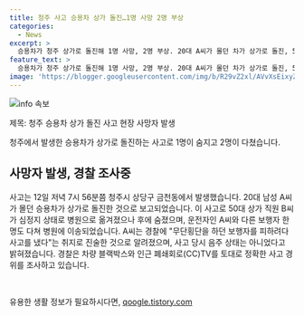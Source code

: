 ```yaml
---
title: 청주 사고 승용차 상가 돌진…1명 사망 2명 부상
categories:
  - News
excerpt: >
  승용차가 청주 상가로 돌진해 1명 사망, 2명 부상. 20대 A씨가 몰던 차가 상가로 돌진, 50대 B씨가 사망. A씨와 보행자 1명 부상. A씨는 보행자를 피하려다 사고를 냈다고 주장. 경찰은 블랙박스와 CCTV 자료로 사고 경위 조사 중.
feature_text: >
  승용차가 청주 상가로 돌진해 1명 사망, 2명 부상. 20대 A씨가 몰던 차가 상가로 돌진, 50대 B씨가 사망. A씨와 보행자 1명 부상. A씨는 보행자를 피하려다 사고를 냈다고 주장. 경찰은 블랙박스와 CCTV 자료로 사고 경위 조사 중.
image: 'https://blogger.googleusercontent.com/img/b/R29vZ2xl/AVvXsEixyZcFfHzMRdzZMjFBmAUKJYCLCGyLL1o632UiGVXcaFdKo_bkvkuCioo0uUKlGfBVcT3P84aROyZIXSBEx3Aw5nCQ3pTgDom1WDC4m8eifvWiAmWEEVb4x6G_l8C0QH225ldMjyaFvpxGEBGNO37VmDTDMHGhJPq73UglMfDca1-0aw/s1600/blogspot.png'
---
```


<p><img src="https://blogger.googleusercontent.com/img/b/R29vZ2xl/AVvXsEixyZcFfHzMRdzZMjFBmAUKJYCLCGyLL1o632UiGVXcaFdKo_bkvkuCioo0uUKlGfBVcT3P84aROyZIXSBEx3Aw5nCQ3pTgDom1WDC4m8eifvWiAmWEEVb4x6G_l8C0QH225ldMjyaFvpxGEBGNO37VmDTDMHGhJPq73UglMfDca1-0aw/s1600/blogspot.png" alt="info 속보" /></p>

<p>제목: 청주 승용차 상가 돌진 사고 현장 사망자 발생</p>

<p>청주에서 발생한 승용차가 상가로 돌진하는 사고로 1명이 숨지고 2명이 다쳤습니다. </p>

<h2 data-ke-size="size26">사망자 발생, 경찰 조사중</h2>

<p>사고는 12일 저녁 7시 56분쯤 청주시 상당구 금천동에서 발생했습니다. 20대 남성 A씨가 몰던 승용차가 상가로 돌진한 것으로 보고되었습니다. 이 사고로 50대 상가 직원 B씨가 심정지 상태로 병원으로 옮겨졌으나 후에 숨졌으며, 운전자인 A씨와 다른 보행자 한 명도 다쳐 병원에 이송되었습니다. A씨는 경찰에 "무단횡단을 하던 보행자를 피하려다 사고를 냈다"는 취지로 진술한 것으로 알려졌으며, 사고 당시 음주 상태는 아니었다고 밝혀졌습니다. 경찰은 차량 블랙박스와 인근 폐쇄회로(CC)TV를 토대로 정확한 사고 경위를 조사하고 있습니다.</p>

<p data-ke-size="size16">&nbsp;</p>
유용한 생활 정보가 필요하시다면, <a href="https://qoogle.tistory.com" rel="dofollow">qoogle.tistory.com</a>


